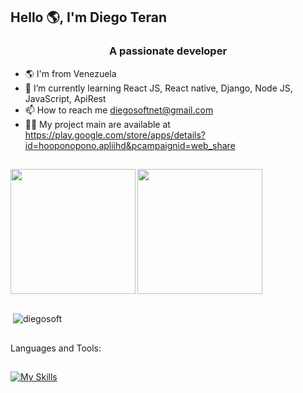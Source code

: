 ## Hello 🌎, I'm Diego Teran

<h3 align="center">A passionate developer</h3>

 - 🌎  I'm from Venezuela 
 - 🌱 I’m currently learning React JS, React native, Django, Node JS, JavaScript, ApiRest
 - 📫 How to reach me diegosoftnet@gmail.com
 - 👨‍💻 My project main are available at  https://play.google.com/store/apps/details?id=hooponopono.apliihd&pcampaignid=web_share




 ##
<a href="https://github.com/diegosoft/github-readme-stats">
  <img height=200 with=10 align="left" src="https://github-readme-stats.vercel.app/api?username=diegosoft&show_icons=true&theme=tokyonight" />
</a>
<a href="https://github.com/diegosoft/convoychat">
  <img height=200 align="center" src="https://github-readme-stats.vercel.app/api/top-langs?username=diegosoft&layout=compact&langs_count=8&card_width=320&theme=tokyonight"/>
</a>

 ##

<p>&nbsp;<img align="center" src="https://github-readme-streak-stats.herokuapp.com/?user=diegosoft&theme=tokyonight" alt="diegosoft" /></p>

 ##

Languages and Tools: <h4>

##

[![My Skills](https://skillicons.dev/icons?i=js,html,css,bootstrap,django,mysql,postgres,nodejs,react,postman,visualstudio)](https://skillicons.dev)

##


